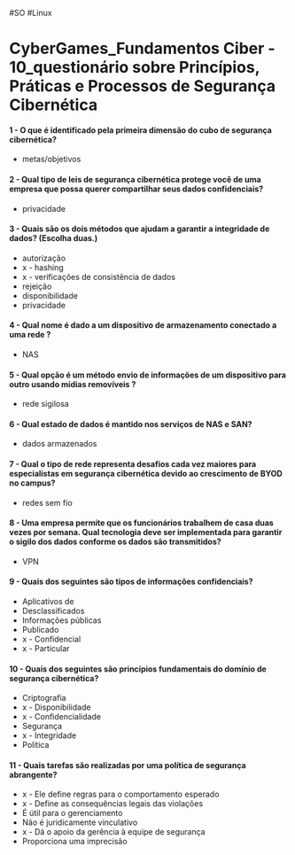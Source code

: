 #SO  #Linux  
# CyberGames_Fundamentos Ciber - 10_questionário sobre Princípios, Práticas e Processos de Segurança Cibernética

#### 1 - O que é identificado pela primeira dimensão do cubo de segurança cibernética?

- metas/objetivos

#### 2 - Qual tipo de leis de segurança cibernética protege você de uma empresa que possa querer compartilhar seus dados confidenciais?

- privacidade

#### 3 - Quais são os dois métodos que ajudam a garantir a integridade de dados? (Escolha duas.)

- autorização
- x - hashing
- x - verificações de consistência de dados
- rejeição
- disponibilidade
- privacidade

#### 4 - Qual nome é dado a um dispositivo de armazenamento conectado a uma rede ?

- NAS

#### 5 - Qual opção é um método envio de informações de um dispositivo para outro usando mídias removíveis ?

- rede sigilosa

#### 6 - Qual estado de dados é mantido nos serviços de NAS e SAN?

- dados armazenados

#### 7 - Qual o tipo de rede representa desafios cada vez maiores para especialistas em segurança cibernética devido ao crescimento de BYOD no campus?

- redes sem fio

#### 8 - Uma empresa permite que os funcionários trabalhem de casa duas vezes por semana. Qual tecnologia deve ser implementada para garantir o sigilo dos dados conforme os dados são transmitidos?

- VPN

#### 9 - Quais dos seguintes são tipos de informações confidenciais?

- Aplicativos de
- Desclassificados
- Informações públicas
- Publicado
- x - Confidencial
- x - Particular

#### 10 - Quais dos seguintes são princípios fundamentais do domínio de segurança cibernética?

- Criptografia
- x - Disponibilidade
- x - Confidencialidade
- Segurança
- x - Integridade
- Política

#### 11 - Quais tarefas são realizadas por uma política de segurança abrangente?

- x - Ele define regras para o comportamento esperado
- x - Define as consequências legais das violações
- É útil para o gerenciamento
- Não é juridicamente vinculativo
- x - Dá o apoio da gerência à equipe de segurança
- Proporciona uma imprecisão






































